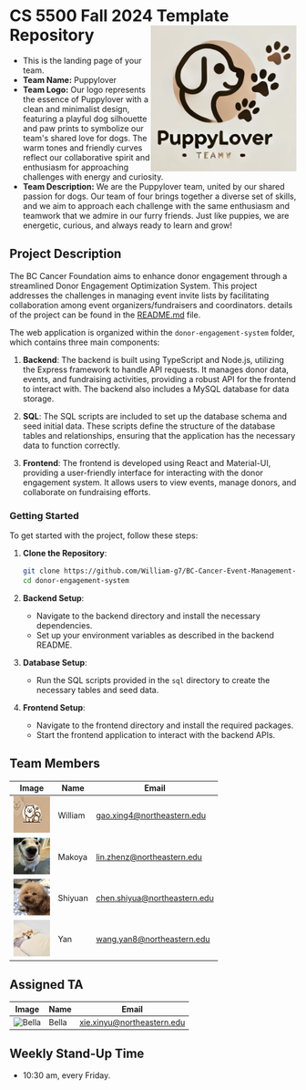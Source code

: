 # CS 5500 Fall 2024 Template Repository <img src="Resources/Team logo.png" alt="Team Logo" height="256" width="256" align="right">
- This is the landing page of your team.
- **Team Name:** Puppylover
- **Team Logo:** Our logo represents the essence of Puppylover with a clean and minimalist design, featuring a playful dog silhouette and paw prints to symbolize our team's shared love for dogs. The warm tones and friendly curves reflect our collaborative spirit and enthusiasm for approaching challenges with energy and curiosity.
- **Team Description:** We are the Puppylover team, united by our shared passion for dogs. Our team of four brings together a diverse set of skills, and we aim to approach each challenge with the same enthusiasm and teamwork that we admire in our furry friends. Just like puppies, we are energetic, curious, and always ready to learn and grow!
## Project Description

The BC Cancer Foundation aims to enhance donor engagement through a streamlined Donor Engagement Optimization System. This project addresses the challenges in managing event invite lists by facilitating collaboration among event organizers/fundraisers and coordinators. details of the project can be found in the [README.md](Project/README.md) file.

The web application is organized within the `donor-engagement-system` folder, which contains three main components:

1. **Backend**: The backend is built using TypeScript and Node.js, utilizing the Express framework to handle API requests. It manages donor data, events, and fundraising activities, providing a robust API for the frontend to interact with. The backend also includes a MySQL database for data storage.

2. **SQL**: The SQL scripts are included to set up the database schema and seed initial data. These scripts define the structure of the database tables and relationships, ensuring that the application has the necessary data to function correctly.

3. **Frontend**: The frontend is developed using React and Material-UI, providing a user-friendly interface for interacting with the donor engagement system. It allows users to view events, manage donors, and collaborate on fundraising efforts.

### Getting Started

To get started with the project, follow these steps:

1. **Clone the Repository**:
   ```bash
   git clone https://github.com/William-g7/BC-Cancer-Event-Management-System.git
   cd donor-engagement-system
   ```

2. **Backend Setup**:
   - Navigate to the backend directory and install the necessary dependencies.
   - Set up your environment variables as described in the backend README.

3. **Database Setup**:
   - Run the SQL scripts provided in the `sql` directory to create the necessary tables and seed data.

4. **Frontend Setup**:
   - Navigate to the frontend directory and install the required packages.
   - Start the frontend application to interact with the backend APIs.

## Team Members
| Image | Name | Email |
|-------|------|-------|
| <img src="Resources/Samoyed.png" alt="William" height="64" width="64"> | William | gao.xing4@northeastern.edu |
| <img src="Resources/truffle.png" alt="Makoya" height="64" width="64"> | Makoya | lin.zhenz@northeastern.edu |
| <img src="Resources/teddy.jpg" alt="Shiyuan" height="64" width="64"> | Shiyuan | chen.shiyua@northeastern.edu |
| <img src="Resources/cute puppy.jpg" alt="Yan" height="64" width="64"> | Yan | wang.yan8@northeastern.edu |

## Assigned TA

| Image | Name | Email |
|-------|------|-------|
| <img src="Resources/bella.jpeg" alt="Bella" height="64" width="64"> | Bella | xie.xinyu@northeastern.edu |


## Weekly Stand-Up Time
- 10:30 am, every Friday.

